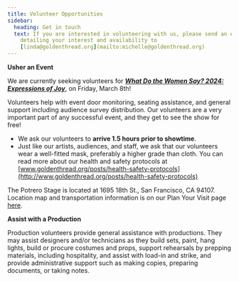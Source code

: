 ```yaml
---
title: Volunteer Opportunities
sidebar:
  heading: Get in touch
  text: If you are interested in volunteering with us, please send an email
    detailing your interest and availability to
    [linda@goldenthread.org](mailto:michelle@goldenthread.org)
---
```

**Usher an Event**

We are currently seeking volunteers for ***[What Do the Women Say? 2024: Expressions of Joy](https://goldenthread.org/productions/what-do-the-women-say-2024/)***, on Friday, March 8th!

Volunteers help with event door monitoring, seating assistance, and general support including audience survey distribution. Our volunteers are a very important part of any successful event, and they get to see the show for free!

* We ask our volunteers to **arrive 1.5 hours prior to showtime**. 
* Just like our artists, audiences, and staff, we ask that our volunteers wear a well-fitted mask, preferably a higher grade than cloth. You can read more about our health and safety protocols at [www.goldenthread.org/posts/​health-safety-protocols](http://www.goldenthread.org/posts/health-safety-protocols)

The Potrero Stage is located at 1695 18th St., San Francisco, CA 94107. Location map and transportation information is on our Plan Your Visit page [here](https://goldenthread.org/about/visit/). 

**Assist with a Production**

Production volunteers provide general assistance with productions. They may assist designers and/or technicians as they build sets, paint, hang lights, build or procure costumes and props, support rehearsals by prepping materials, including hospitality, and assist with load-in and strike, and provide administrative support such as making copies, preparing documents, or taking notes.